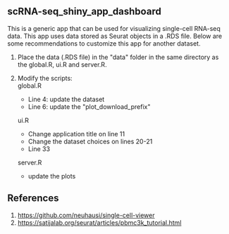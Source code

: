 ## scRNA-seq_shiny_app_dashboard

This is a generic app that can be used for visualizing single-cell RNA-seq data. This app uses data stored as Seurat objects in a .RDS file. Below are some recommendations to customize this app for another dataset.

1. Place the data (.RDS file) in the "data" folder in the same directory as the global.R, ui.R and server.R.
2. Modify the scripts:  
    global.R 
      - Line 4: update the dataset
      - Line 6: update the "plot_download_prefix"

    ui.R
      - Change application title on line 11
      - Change the dataset choices on lines 20-21
      - Line 33
      
    server.R
      - update the plots


## References
1. https://github.com/neuhausi/single-cell-viewer
2. https://satijalab.org/seurat/articles/pbmc3k_tutorial.html
